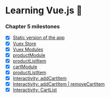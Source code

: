 # Learning Vue.js :tada:

### Chapter 5 milestones

- [x] [Static version of the app](src/app/App.vue)
- [x] [Vuex Store](src/app/store/index.js)
- [x] [Vuex Modules](../../tree/chapter-5/src/app/store/index.js#L6-#L16)
- [x] [productModule](src/app/store/modules/product/index.js)
- [x] [productListItem](src/app/components/product/ProductListItem.vue)
- [x] [cartModule](src/app/store/modules/cart/index.js)
- [x] [productListItem](src/app/components/cart/CarttListItem.vue)
- [x] [Interactivity: addCartItem](../../tree/chapter-5/src/app/components/product/ProductListItem.vue#L17-#L27)
- [x] [Interactivity: addCartItem | removeCartItem](../../tree/chapter-5/src/app/components/cart/CartListItem.vue#L19-#L29)
- [x] [Interactivity: CartList](../../tree/chapter-5/src/app/components/cart/CartList.vue#L30-#L49)